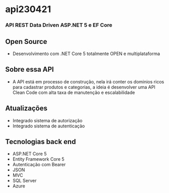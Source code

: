 # api230421 
### API REST Data Driven ASP.NET 5 e EF Core

## Open Source

* Desenvolvimento com .NET Core 5 totalmente OPEN e multiplataforma

## Sobre essa API

* A API está em processo de construção, nela irá conter os dominios ricos para cadastrar produtos e categorias, 
a ideia é desenvolver uma API Clean Code com alta taxa de manutenção e escalabilidade

## Atualizações

* Integrado sistema de autorização
* Integrado sistema de autenticação

## Tecnologias back end

* ASP.NET Core 5
* Entity Framework Core 5
* Autenticação com Bearer
* JSON
* MVC
* SQL Server
* Azure

